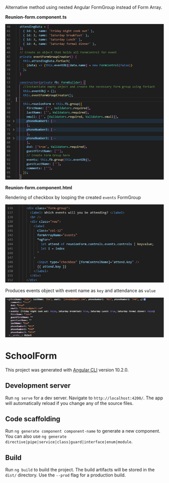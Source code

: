 Alternative method using nested Angular FormGroup instead of Form Array.

**Reunion-form.component.ts**

![Reunion-form.component.ts](src/assets/Code1.PNG)

**Reunion-form.component.html**

Rendering of checkbox by looping the created `events` FormGroup

![Reunion-form.component.html](src/assets/Code2.PNG)

Produces events object with event name as `key` and attendance as `value`

![Result](src/assets/Code3.PNG)

# SchoolForm

This project was generated with [Angular CLI](https://github.com/angular/angular-cli) version 10.2.0.

## Development server

Run `ng serve` for a dev server. Navigate to `http://localhost:4200/`. The app will automatically reload if you change any of the source files.

## Code scaffolding

Run `ng generate component component-name` to generate a new component. You can also use `ng generate directive|pipe|service|class|guard|interface|enum|module`.

## Build

Run `ng build` to build the project. The build artifacts will be stored in the `dist/` directory. Use the `--prod` flag for a production build.

